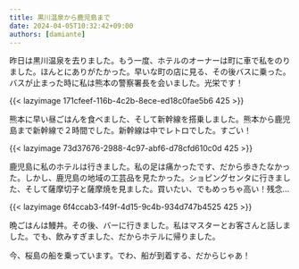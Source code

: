 ```yaml
---
title: 黒川温泉から鹿児島まで
date: 2024-04-05T10:32:42+09:00
authors: [damiante]
---
```

昨日は黒川温泉を去りました。もう一度、ホテルのオーナーは町に車で私をのりました。ほんとにありがたかった。早いな町の店に見る、その後バスに乗った。バスが止まった時に私は熊本の警察署長を会いました。光栄です！

{{< lazyimage 171cfeef-116b-4c2b-8ece-ed18c0fae5b6 425 >}}

熊本に早い昼ごはんを食べました、そして新幹線を搭乗しました。熊本から鹿児島まで新幹線で２時間でした。新幹線は中でレトロでした。すごい！

{{< lazyimage 73d37676-2988-4c97-abf6-d78cfd610c0d 425 >}}

鹿児島に私のホテルは行きました。私の足は痛かったです、だから歩きたなかった。しかし、鹿児島の地域の工芸品を見たかった。ショピングセンタに行きました、そして薩摩切子と薩摩焼を見ました。買いたい、でもめっちゃ高い！残念...

{{< lazyimage 6f4ccab3-f49f-4d15-9c4b-934d747b4525 425 >}}

晩ごはんは鰻丼。その後、バーに行きました。私はマスターとお客さんと話しました。でも、飲みすぎました、だからホテルに帰りました。

今、桜島の船を乗っています。でわ、船が到着する、だからじゃあ！